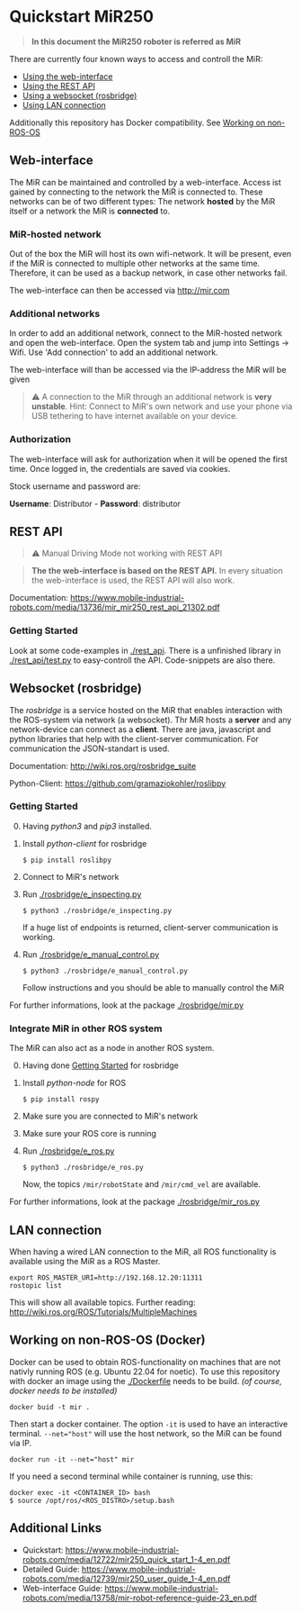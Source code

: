 # Quickstart MiR250

> **In this document the MiR250 roboter is referred as MiR**

There are currently four known ways to access and controll the MiR:
- [Using the web-interface](#web-interface)
- [Using the REST API](#rest-api)
- [Using a websocket (rosbridge)](#websocket-rosbridge)
- [Using LAN connection](#lan-connection)

Additionally this repository has Docker compatibility. See [Working on non-ROS-OS](#working-on-non-ros-os-docker)


## Web-interface

The MiR can be maintained and controlled by a web-interface. Access ist gained by connecting to the network the MiR is
connected to. These networks can be of two different types: The network **hosted** by the MiR itself or a network the
MiR is **connected** to.

### MiR-hosted network
Out of the box the MiR will host its own wifi-network. It will be present, even if the MiR is connected to multiple
other networks at the same time. Therefore, it can be used as a backup network, in case other networks fail.

The web-interface can then be accessed via http://mir.com

### Additional networks 
In order to add an additional network, connect to the MiR-hosted network and open the web-interface. Open the system tab and jump into Settings -> Wifi. Use 'Add connection' to add an additional network.

The web-interface will than be accessed via the IP-address the MiR will be given

> ⚠️ A connection to the MiR through an additional network is **very unstable**. Hint: Connect to MiR's own network and use your phone via USB tethering to have internet available on your device.

### Authorization
The web-interface will ask for authorization when it will be opened the first time. Once logged in, the credentials are saved via cookies.

Stock username and password are:

**Username**: Distributor -  **Password**: distributor

## REST API

> ⚠️ Manual Driving Mode not working with REST API

> **The the web-interface is based on the REST API.** In every situation the web-interface is used, the REST API will also work. 

Documentation: https://www.mobile-industrial-robots.com/media/13736/mir_mir250_rest_api_21302.pdf

### Getting Started

Look at some code-examples in [./rest_api](./rest_api). There is a unfinished library in [./rest_api/test.py](./rest_api/test.py)  to easy-controll the API. Code-snippets are also there.

## Websocket (rosbridge)

The *rosbridge* is a service hosted on the MiR that enables interaction with the ROS-system via network (a websocket). Thr MiR hosts a **server** and any network-device can connect as a **client**. There are java, javascript and python libraries that help with the client-server communication. For communication the JSON-standart is used.

Documentation: http://wiki.ros.org/rosbridge_suite

Python-Client: https://github.com/gramaziokohler/roslibpy

### Getting Started 

0. Having *python3* and *pip3* installed.
1. Install *python-client* for rosbridge

    `$ pip install roslibpy`
2. Connect to MiR's network
3. Run [./rosbridge/e_inspecting.py](./rosbridge/e_inspecting.py)

    `$ python3 ./rosbridge/e_inspecting.py`

    If a huge list of endpoints is returned, client-server communication is working.
4. Run [./rosbridge/e_manual_control.py](./rosbridge/e_manual_control.py)

    `$ python3 ./rosbridge/e_manual_control.py`

    Follow instructions and you should be able to manually control the MiR

For further informations, look at the package [./rosbridge/mir.py](./rosbridge/mir.py)

### Integrate MiR in other ROS system

The MiR can also act as a node in another ROS system. 

0. Having done [Getting Started](#getting-started-1) for rosbridge
1. Install *python-node* for ROS  

    `$ pip install rospy`
2. Make sure you are connected to MiR's network
3. Make sure your ROS core is running
4. Run [./rosbridge/e_ros.py](./rosbridge/e_ros.py)

    `$ python3 ./rosbridge/e_ros.py`

    Now, the topics `/mir/robotState` and `/mir/cmd_vel` are available.

For further informations, look at the package [./rosbridge/mir_ros.py](./rosbridge/mir_ros.py)

## LAN connection

When having a wired LAN connection to the MiR, all ROS functionality is available using the MiR as a ROS Master.

```
export ROS_MASTER_URI=http://192.168.12.20:11311
rostopic list
```

This will show all available topics. Further reading: http://wiki.ros.org/ROS/Tutorials/MultipleMachines

## Working on non-ROS-OS (Docker)
Docker can be used to obtain ROS-functionality on machines that are not nativly running ROS (e.g. Ubuntu 22.04 for noetic). To use this repository with docker an image using the [./Dockerfile](./Dockerfile) needs to be build. *(of course, docker needs to be installed)*

```
docker buid -t mir .
```

Then start a docker container. The option `-it` is used to have an interactive terminal. `--net="host"` will use the host network, so the MiR can be found via IP.

```
docker run -it --net="host" mir 
```

If you need a second terminal while container is running, use this:

```
docker exec -it <CONTAINER_ID> bash
$ source /opt/ros/<ROS_DISTRO>/setup.bash
```

## Additional Links

- Quickstart: https://www.mobile-industrial-robots.com/media/12722/mir250_quick_start_1-4_en.pdf
- Detailed Guide: https://www.mobile-industrial-robots.com/media/12739/mir250_user_guide_1-4_en.pdf
- Web-interface Guide: https://www.mobile-industrial-robots.com/media/13758/mir-robot-reference-guide-23_en.pdf
